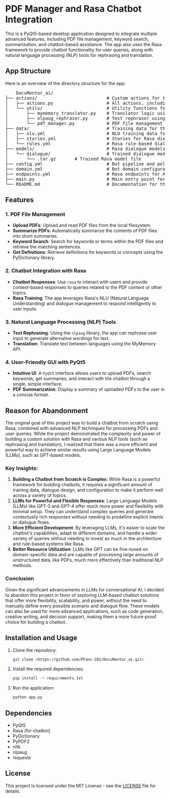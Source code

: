 # PDF Manager and Rasa Chatbot Integration

This is a PyQt5-based desktop application designed to integrate multiple advanced features, including PDF file management, keyword search, summarization, and chatbot-based assistance. The app also uses the Rasa framework to provide chatbot functionality for user queries, along with natural language processing (NLP) tools for rephrasing and translation.

## App Structure

Here is an overview of the directory structure for the app:

<pre>
    DocuMentor_ai/
├── actions/                          # Custom actions for the chatbot
│   ├── actions.py                    # All actions, including Translate, Rephrase, SummarizePDF, etc.
│   └── utils/                        # Utility functions for actions
│       ├── mymemory_translator.py    # Translator logic using MyMemory API
│       ├── nlpaug_rephraser.py       # Text rephraser using NLP-Augment
│       └── pdf_manager.py            # PDF file management logic
├── data/                             # Training data for the Rasa chatbot
│   ├── nlu.yml                       # NLU training data for Rasa chatbot
│   ├── stories.yml                   # Stories for Rasa dialogue management
│   └── rules.yml                     # Rasa rule-based dialogue handling
├── models/                           # Rasa dialogue models (trained models)
│   └── dialogue/                     # Trained dialogue models
│       └── <model_name>.tar.gz       # Trained Rasa model file
├── config.yml                        # Bot pipeline and policies configuration
├── domain.yml                        # Bot domain configuration
├── endpoints.yml                     # Rasa endpoints for API interaction
├── main.py                           # Main entry point for running the app
└── README.md                         # Documentation for the project
</pre>

## Features

### 1. **PDF File Management**
- **Upload PDFs**: Upload and read PDF files from the local filesystem.
- **Summarize PDFs**: Automatically summarize the contents of PDF files into short summaries.
- **Keyword Search**: Search for keywords or terms within the PDF files and retrieve the matching sentences.
- **Get Definitions**: Retrieve definitions for keywords or concepts using the PyDictionary library.

### 2. **Chatbot Integration with Rasa**
- **Chatbot Responses**: Use `rasa` to interact with users and provide context-based responses to queries related to the PDF content or other topics.
- **Rasa Training**: The app leverages Rasa's NLU (Natural Language Understanding) and dialogue management to respond intelligently to user inputs.

### 3. **Natural Language Processing (NLP) Tools**
- **Text Rephrasing**: Using the `nlpaug` library, the app can rephrase user input to generate alternative wordings for text.
- **Translation**: Translate text between languages using the MyMemory API.

### 4. **User-Friendly GUI with PyQt5**
- **Intuitive UI**: A `PyQt5` interface allows users to upload PDFs, search keywords, get summaries, and interact with the chatbot through a single, simple interface.
- **PDF Summarization**: Display a summary of uploaded PDFs to the user in a concise format.

## Reason for Abandonment

The original goal of this project was to build a chatbot from scratch using Rasa, combined with advanced NLP techniques for processing PDFs and user queries. While the project demonstrated the complexity and power of building a custom solution with Rasa and various NLP tools (such as rephrasing and translation), I realized that there was a more efficient and powerful way to achieve similar results using Large Language Models (LLMs), such as GPT-based models.

### Key Insights:
1. **Building a Chatbot from Scratch is Complex**: While Rasa is a powerful framework for building chatbots, it requires a significant amount of training data, dialogue design, and configuration to make it perform well across a variety of topics.
2. **LLMs for Powerful and Flexible Responses**: Large Language Models (LLMs) like GPT-3 and GPT-4 offer much more power and flexibility with minimal setup. They can understand complex queries and generate contextually rich responses without needing to predefine explicit intents or dialogue flows.
3. **More Efficient Development**: By leveraging LLMs, it's easier to scale the chatbot's capabilities, adapt to different domains, and handle a wider variety of queries without needing to invest as much in the architecture and rule-based systems like Rasa.
4. **Better Resource Utilization**: LLMs like GPT can be fine-tuned on domain-specific data and are capable of processing large amounts of unstructured data, like PDFs, much more effectively than traditional NLP methods.

### Conclusion

Given the significant advancements in LLMs for conversational AI, I decided to abandon this project in favor of exploring LLM-based chatbot solutions that offer more flexibility, scalability, and power, without the need to manually define every possible scenario and dialogue flow. These models can also be used for more advanced applications, such as code generation, creative writing, and decision support, making them a more future-proof choice for building a chatbot.

## Installation and Usage

1. Clone the repository:

    ```bash
    git clone <https://github.com/PFans-201/DocuMentor.ai.git>
    ```

2. Install the required dependencies:

    ```bash
    pip install -r requirements.txt
    ```

3. Run the application:

    ```bash
    python app.py
    ```

## Dependencies

- PyQt5
- Rasa (for chatbot)
- PyDictionary
- PyPDF2
- nltk
- nlpaug
- requests

## License

This project is licensed under the MIT License - see the [LICENSE](LICENSE) file for details.

